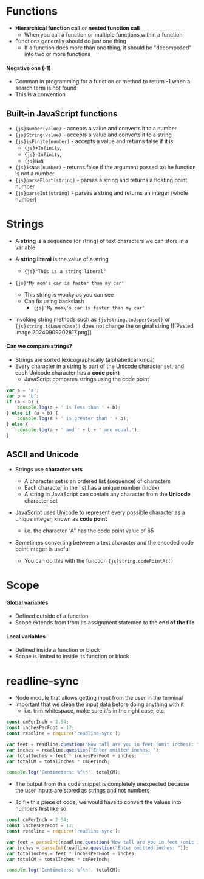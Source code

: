 # Functions 

- **Hierarchical function call** or **nested function call**
	- When you call a function or multiple functions within a function
- Functions generally should do just one thing
	- If a function does more than one thing, it should be "decomposed" into two or more functions

#### Negative one (-1)

- Common in programming for a function or method to return -1 when a search term is not found
- This is a convention

## Built-in JavaScript functions

- `{js}Number(value)` - accepts a value and converts it to a number
- `{js}String(value)` - accepts a value and converts it to a string
- `{js}isFinite(number)` - accepts a value and returns false if it is:
	- `{js}+Infinity`,
	- `{js}-Infinity`,
	- `{js}NaN`
- `{js}isNaN(number)` - returns false if the argument passed tot he function is not a number
- `{js}parseFloat(string)` - parses a string and returns a floating point number
- `{js}parseInt(string)` - parses a string and returns an integer (whole number)

# Strings

- A **string** is a sequence (or string) of text characters we can store in a variable
- A **string literal** is the value of a string
	- `{js}"This is a string literal"`

- `{js}'My mom's car is faster than my car'`
	- This string is wonky as you can see
	- Can fix using backslash
		- `{js}'My mom\'s car is faster than my car'`

- Invoking string methods such as `{js}string.toUpperCase()` or `{js}string.toLowerCase()` does not change the original string
 ![[Pasted image 20240909202817.png]]

#### Can we compare strings?

- Strings are sorted lexicographically (alphabetical kinda)
- Every character in a string is part of the Unicode character set, and each Unicode character has a **code point**
	- JavaScript compares strings using the code point
```js
var a = 'a';  
var b = 'b’;  
if (a < b) {  
	console.log(a + ' is less than ' + b);  
} else if (a > b) {  
	console.log(a + ' is greater than ' + b);  
} else {  
	console.log(a + ' and ' + b + ' are equal.');  
}
```
## ASCII and Unicode

-  Strings use **character sets**
	- A character set is an ordered list (sequence) of characters
	- Each character in the list has a unique number (index)
	- A string in JavaScript can contain any character from the **Unicode** character set

- JavaScript uses Unicode to represent every possible character as a unique integer, known as **code point**
	- i.e. the character "A" has the code point value of 65
- Sometimes converting between a text character and the encoded code point integer is useful
	- You can do this with the function `{js}string.codePointAt()`

# Scope

#### Global variables

- Defined outside of a function
- Scope extends from from its assignment statemen to the **end of the file**

#### Local variables

- Defined inside a function or block
- Scope is limited to inside its function or block

# readline-sync

- Node module that allows getting input from the user in the terminal
- Important that we clean the input data before doing anything with it
	- i.e. trim whitespace, make sure it's in the right case, etc.
```js
const cmPerInch = 2.54;
const inchesPerFoot = 12;
const readline = require('readline-sync');

var feet = readline.question("How tall are you in feet (omit inches): ");
var inches = readline.question("Enter omitted inches: ");
var totalInches = feet * inchesPerFoot + inches;
var totalCM = totalInches * cmPerInch;

console.log('Centimeters: %f\n', totalCM);
```
- The output from this code snippet is completely unexpected because the user inputs are stored as strings and not numbers

- To fix this piece of code, we would have to convert the values into numbers first like so:
```js
const cmPerInch = 2.54;
const inchesPerFoot = 12;
const readline = require('readline-sync');

var feet = parseInt(readline.question("How tall are you in feet (omit inches): "));
var inches = parseInt(readline.question("Enter omitted inches: "));
var totalInches = feet * inchesPerFoot + inches;
var totalCM = totalInches * cmPerInch;

console.log('Centimeters: %f\n', totalCM);
```